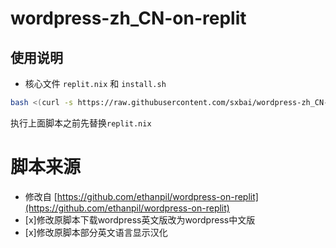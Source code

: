 # wordpress-zh_CN-on-replit  

## 使用说明
- 核心文件 `replit.nix` 和 `install.sh`  
```bash
bash <(curl -s https://raw.githubusercontent.com/sxbai/wordpress-zh_CN-on-replit/main/install.sh)
```
执行上面脚本之前先替换`replit.nix`

# 脚本来源
- 修改自 [https://github.com/ethanpil/wordpress-on-replit](https://github.com/ethanpil/wordpress-on-replit)
- [x]修改原脚本下载wordpress英文版改为wordpress中文版
- [x]修改原脚本部分英文语言显示汉化

